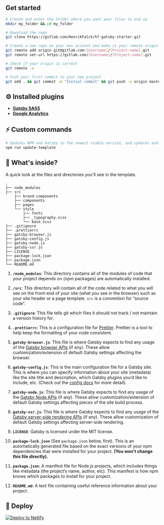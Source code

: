 ## Get started

```sh
# Create and enter the folder where you want your files to end up
mkdir my_folder && cd my_folder

# Download the repo
git clone https://gitlab.com/HenrikFalck/hf-gatsby-starter.git

# Create a new repo on your own account and make it your remote origin
git remote add origin git@gitlab.com:[Username]/[Project-name].git
git remote set-url https://gitlab.com/[Username]/[Project-name].git

# Check if your origin is correct
git remote -v

# Push your first commit to your new project
git add . && git commit -m "Initial commit" && git push -u origin master
```

## ⚙️ Installed plugins

- **[Gatsby SASS](https://www.gatsbyjs.org/packages/gatsby-plugin-sass/)**
- **[Google Analytics](https://www.gatsbyjs.org/packages/gatsby-plugin-google-analytics/)**

## ⚡️ Custom commands

```sh
# Updates NPM and Gatsby to the newest stable version, and updates and audits all the installed packages.
npm run update-template
```

## 🧐 What's inside?

A quick look at the files and directories you'll see in the template.

    .
    ├── node_modules
    ├── src
        ├── brand-components
        ├── components
        ├── pages
        └── style
            ├── fonts
            ├── _typography.scss
            └── base.scss
    ├── .gitignore
    ├── .prettierrc
    ├── gatsby-browser.js
    ├── gatsby-config.js
    ├── gatsby-node.js
    ├── gatsby-ssr.js
    ├── LICENSE
    ├── package-lock.json
    ├── package.json
    └── README.md

1.  **`/node_modules`**: This directory contains all of the modules of code that your project depends on (npm packages) are automatically installed.

2.  **`/src`**: This directory will contain all of the code related to what you will see on the front-end of your site (what you see in the browser) such as your site header or a page template. `src` is a convention for “source code”.

3.  **`.gitignore`**: This file tells git which files it should not track / not maintain a version history for.

4.  **`.prettierrc`**: This is a configuration file for [Prettier](https://prettier.io/). Prettier is a tool to help keep the formatting of your code consistent.

5.  **`gatsby-browser.js`**: This file is where Gatsby expects to find any usage of the [Gatsby browser APIs](https://www.gatsbyjs.org/docs/browser-apis/) (if any). These allow customization/extension of default Gatsby settings affecting the browser.

6.  **`gatsby-config.js`**: This is the main configuration file for a Gatsby site. This is where you can specify information about your site (metadata) like the site title and description, which Gatsby plugins you’d like to include, etc. (Check out the [config docs](https://www.gatsbyjs.org/docs/gatsby-config/) for more detail).

7.  **`gatsby-node.js`**: This file is where Gatsby expects to find any usage of the [Gatsby Node APIs](https://www.gatsbyjs.org/docs/node-apis/) (if any). These allow customization/extension of default Gatsby settings affecting pieces of the site build process.

8.  **`gatsby-ssr.js`**: This file is where Gatsby expects to find any usage of the [Gatsby server-side rendering APIs](https://www.gatsbyjs.org/docs/ssr-apis/) (if any). These allow customization of default Gatsby settings affecting server-side rendering.

9.  **`LICENSE`**: Gatsby is licensed under the MIT license.

10. **`package-lock.json`** (See `package.json` below, first). This is an automatically generated file based on the exact versions of your npm dependencies that were installed for your project. **(You won’t change this file directly).**

11. **`package.json`**: A manifest file for Node.js projects, which includes things like metadata (the project’s name, author, etc). This manifest is how npm knows which packages to install for your project.

12. **`README.md`**: A text file containing useful reference information about your project.

## 💫 Deploy

[![Deploy to Netlify](https://www.netlify.com/img/deploy/button.svg)](https://app.netlify.com/start/)
